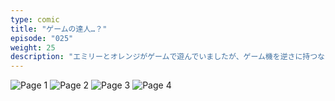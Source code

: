 ```yaml
---
type: comic
title: "ゲームの達人…？"
episode: "025"
weight: 25
description: "エミリーとオレンジがゲームで遊んでいましたが、ゲーム機を逆さに持つなんてオレンジは慌てものですね… 😭"
---
```


![Page 1](cut-1.jpg)
![Page 2](cut-2.jpg)
![Page 3](cut-3.jpg)
![Page 4](cut-4.jpg)
